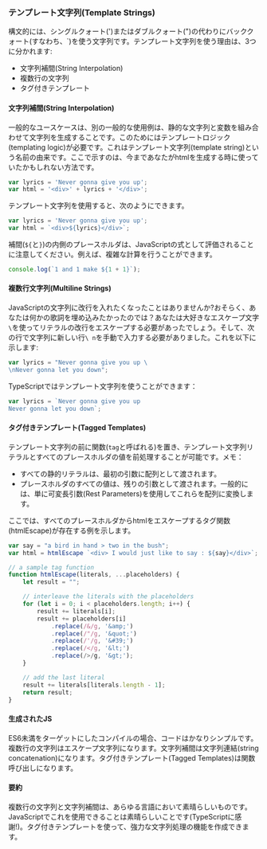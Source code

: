 ### テンプレート文字列(Template Strings)
構文的には、シングルクォート(')またはダブルクォート(")の代わりにバッククォート(すなわち、\`)を使う文字列です。テンプレート文字列を使う理由は、3つに分かれます:

* 文字列補間(String Interpolation)
* 複数行の文字列
* タグ付きテンプレート

#### 文字列補間(String Interpolation)
一般的なユースケースは、別の一般的な使用例は、静的な文字列と変数を組み合わせて文字列を生成することです。このためにはテンプレートロジック(templating logic)が必要です。これはテンプレート文字列(template string)という名前の由来です。ここで示すのは、今まであなたがhtmlを生成する時に使っていたかもしれない方法です。

```ts
var lyrics = 'Never gonna give you up';
var html = '<div>' + lyrics + '</div>';
```
テンプレート文字列を使用すると、次のようにできます。

```ts
var lyrics = 'Never gonna give you up';
var html = `<div>${lyrics}</div>`;
```

補間(`${`と`}`)の内側のプレースホルダは、JavaScriptの式として評価されることに注意してください。例えば、複雑な計算を行うことができます。

```ts
console.log(`1 and 1 make ${1 + 1}`);
```

#### 複数行文字列(Multiline Strings)
JavaScriptの文字列に改行を入れたくなったことはありませんか?おそらく、あなたは何かの歌詞を埋め込みたかったのでは？あなたは大好きなエスケープ文字`\`を使ってリテラルの改行をエスケープする必要があったでしょう。そして、次の行で文字列に新しい行`\ n`を手動で入力する必要がありました。これを以下に示します:

```ts
var lyrics = "Never gonna give you up \
\nNever gonna let you down";
```

TypeScriptではテンプレート文字列を使うことができます：

```ts
var lyrics = `Never gonna give you up
Never gonna let you down`;
```

#### タグ付きテンプレート(Tagged Templates)

テンプレート文字列の前に関数(`tag`と呼ばれる)を置き、テンプレート文字列リテラルとすべてのプレースホルダの値を前処理することが可能です。メモ：
* すべての静的リテラルは、最初の引数に配列として渡されます。
* プレースホルダのすべての値は、残りの引数として渡されます。一般的には、単に可変長引数(Rest Parameters)を使用してこれらを配列に変換します。

ここでは、すべてのプレースホルダからhtmlをエスケープするタグ関数(htmlEscape)が存在する例を示します。

```ts
var say = "a bird in hand > two in the bush";
var html = htmlEscape `<div> I would just like to say : ${say}</div>`;

// a sample tag function
function htmlEscape(literals, ...placeholders) {
    let result = "";

    // interleave the literals with the placeholders
    for (let i = 0; i < placeholders.length; i++) {
        result += literals[i];
        result += placeholders[i]
            .replace(/&/g, '&amp;')
            .replace(/"/g, '&quot;')
            .replace(/'/g, '&#39;')
            .replace(/</g, '&lt;')
            .replace(/>/g, '&gt;');
    }

    // add the last literal
    result += literals[literals.length - 1];
    return result;
}
```

#### 生成されたJS
ES6未満をターゲットにしたコンパイルの場合、コードはかなりシンプルです。複数行の文字列はエスケープ文字列になります。文字列補間は文字列連結(string concatenation)になります。タグ付きテンプレート(Tagged Templates)は関数呼び出しになります。

#### 要約
複数行の文字列と文字列補間は、あらゆる言語において素晴らしいものです。JavaScriptでこれを使用できることは素晴らしいことです(TypeScriptに感謝!)。タグ付きテンプレートを使って、強力な文字列処理の機能を作成できます。
